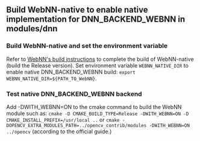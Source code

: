 ## Build WebNN-native to enable native implementation for DNN_BACKEND_WEBNN  in modules/dnn


### Build WebNN-native and set the environment variable

 Refer to [WebNN's build instructions](https://github.com/webmachinelearning/webnn-native) to complete the build of WebNN-native (build the Release version). Set environment variable `WEBNN_NATIVE_DIR` to enable native DNN_BACKEND_WEBNN build: `export WEBNN_NATIVE_DIR=${PATH_TO_WebNN}`.

### Test native DNN_BACKEND_WEBNN backend
Add -DWITH_WEBNN=ON to the cmake command to build the WebNN module such as:
`cmake -D CMAKE_BUILD_TYPE=Release -DWITH_WEBNN=ON -D CMAKE_INSTALL_PREFIX=/usr/local ..`
or
`cmake -DOPENCV_EXTRA_MODULES_PATH=../opencv_contrib/modules -DWITH_WEBNN=ON ../opencv` (according to the official guide.)